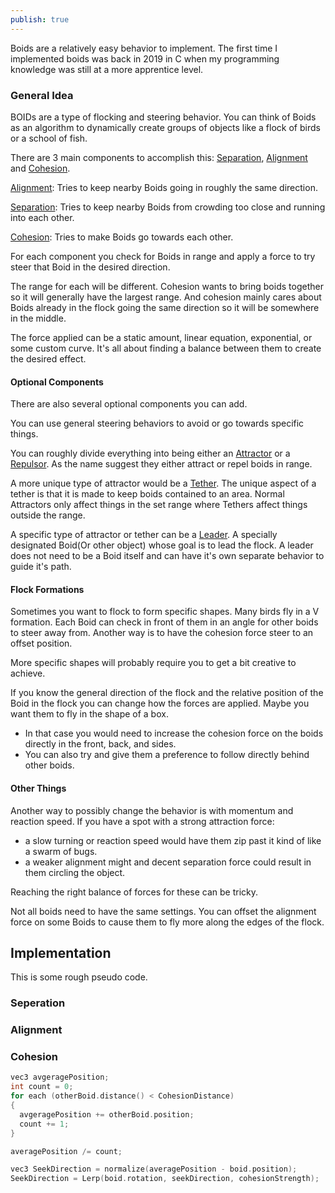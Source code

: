 ```yaml
---
publish: true
---
```


Boids are a relatively easy behavior to implement.
The first time I implemented boids was back in 2019 in C when my programming knowledge was still at a more apprentice level. 


### General Idea
BOIDs are a type of flocking and steering behavior. 
You can think of Boids as an algorithm to dynamically create groups of objects like a flock of birds or a school of fish.

There are 3 main components to accomplish this: <u>Separation</u>, <u>Alignment</u> and <u>Cohesion</u>.

<u>Alignment</u>: Tries to keep nearby Boids going in roughly the same direction.

<u>Separation</u>: Tries to keep nearby Boids from crowding too close and running into each other.

<u>Cohesion</u>: Tries to make Boids go towards each other.

For each component you check for Boids in range and apply a force to try steer that Boid in the desired direction. 

The range for each will be different. Cohesion wants to bring boids together so it will generally have the largest range. And cohesion mainly cares about Boids already in the flock going the same direction so it will be somewhere in the middle.

The force applied can be a static amount, linear equation, exponential, or some custom curve. It's all about finding a balance between them to create the desired effect.



#### Optional Components
There are also several optional components you can add. 

You can use general steering behaviors to avoid or go towards specific things.

You can roughly divide everything into being either an <u>Attractor</u> or a <u>Repulsor</u>. 
As the name suggest they either attract or repel boids in range.

A more unique type of attractor would be a <u>Tether</u>. The unique aspect of a tether is that it is made to keep boids contained to an area. Normal Attractors only affect things in the set range where Tethers affect things outside the range.

A specific type of attractor or tether can be a <u>Leader</u>. A specially designated Boid(Or other object) whose goal is to lead the flock. A leader does not need to be a Boid itself and can have it's own separate behavior to guide it's path.

#### Flock Formations
Sometimes you want to flock to form specific shapes. Many birds fly in a V formation. 
Each Boid can check in front of them in an angle for other boids to steer away from. 
Another way is to have the cohesion force steer to an offset position.

More specific shapes will probably require you to get a bit creative to achieve. 

If you know the general direction of the flock and the relative position of the Boid in the flock you can change how the forces are applied. Maybe you want them to fly in the shape of a box. 
- In that case you would need to increase the cohesion force on the boids directly in the front, back, and sides. 
- You can also try and give them a preference to follow directly behind other boids.

#### Other Things

Another way to possibly change the behavior is with momentum and reaction speed.
If you have a spot with a strong attraction force: 
- a slow turning or reaction speed would have them zip past it kind of like a swarm of bugs.
- a weaker alignment might and decent separation force could result in them circling the object.

Reaching the right balance of forces for these can be tricky.


Not all boids need to have the same settings. You can offset the alignment force on some Boids to cause them to fly more along the edges of the flock.


## Implementation
This is some rough pseudo code.
### Seperation

### Alignment

### Cohesion

```c++
vec3 avgeragePosition;
int count = 0;
for each (otherBoid.distance() < CohesionDistance)
{
  avgeragePosition += otherBoid.position;
  count += 1;
}  

averagePosition /= count;

vec3 SeekDirection = normalize(averagePosition - boid.position);
SeekDirection = Lerp(boid.rotation, seekDirection, cohesionStrength);
```




